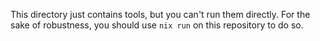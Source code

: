 This directory just contains tools, but you can't run them directly. For the
sake of robustness, you should use `nix run` on this repository to do so.
